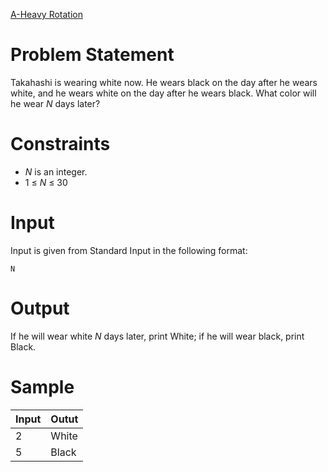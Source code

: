 [A-Heavy Rotation](https://atcoder.jp/contests/abc181/tasks/abc181_a)
# Problem Statement
Takahashi is wearing white now.
He wears black on the day after he wears white, and he wears white on the day after he wears black.
What color will he wear *N* days later?
# Constraints
* *N* is an integer.
* 1 ≤ *N* ≤ 30
# Input
Input is given from Standard Input in the following format:
```
N
```
# Output
If he will wear white *N* days later, print White; if he will wear black, print Black.
# Sample
|Input|Outut|
|-|-|
|2|White|
|5|Black|
